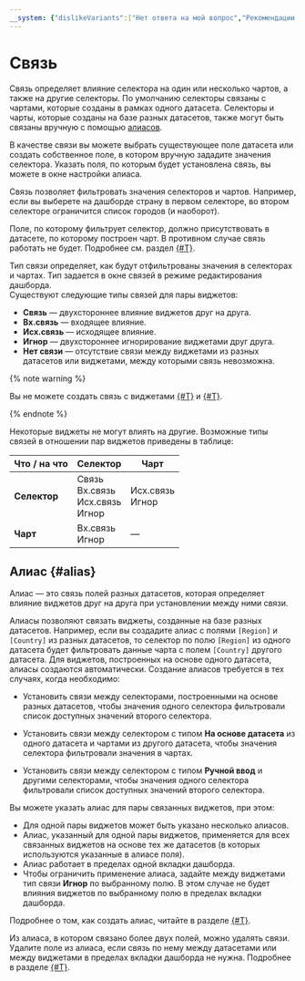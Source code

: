```yaml
---
__system: {"dislikeVariants":["Нет ответа на мой вопрос","Рекомендации не помогли","Содержание не соответствует заголовку","Другое"]}
---
```

# Связь

Связь определяет влияние селектора на один или несколько чартов, а также на другие селекторы. По умолчанию селекторы связаны с чартами, которые созданы в рамках одного датасета. Селекторы и чарты, которые созданы на базе разных датасетов, также могут быть связаны вручную с помощью [алиасов](#alias).

В качестве связи вы можете выбрать существующее поле датасета или создать собственное поле, в котором вручную зададите значения селектора. Указать поля, по которым будет установлена связь, вы можете в окне настройки алиаса.

Связь позволяет фильтровать значения селекторов и чартов. Например, если вы выберете на дашборде страну в первом селекторе, во втором селекторе ограничится список городов (и наоборот).

Поле, по которому фильтрует селектор, должно присутствовать в датасете, по которому построен чарт. В противном случае связь работать не будет. Подробнее см. раздел [{#T}](../concepts/data-join.md).

Тип связи определяет, как будут отфильтрованы значения в селекторах и чартах. Тип задается в окне связей в режиме редактирования дашборда.  
Существуют следующие типы связей для пары виджетов:

* **Связь** — двухстороннее влияние виджетов друг на друга.
* **Вх.связь** — входящее влияние.
* **Исх.связь** — исходящее влияние.
* **Игнор** — двухстороннее игнорирование виджетами друг друга.
* **Нет связи** — отсутствие связи между виджетами из разных датасетов или виджетами, между которыми связь невозможна.

{% note warning %}

Вы не можете создать связь с виджетами [{#T}](./widget.md#text) и [{#T}](./widget.md#title).

{% endnote %}

Некоторые виджеты не могут влиять на другие. Возможные типы связей в отношении пар виджетов приведены в таблице:

Что / на что | Селектор | Чарт
----- | ----- | -----
**Селектор** | Связь<br/>Вх.связь<br/>Исх.связь<br/>Игнор | Исх.связь<br/>Игнор
**Чарт**| Вх.связь<br/>Игнор | —

## Алиас {#alias}

Алиас — это связь полей разных датасетов, которая определяет влияние виджетов друг на друга при установлении между ними связи.

Алиасы позволяют связать виджеты, созданные на базе разных датасетов. Например, если вы создадите алиас с полями `[Region]` и `[Country]` из разных датасетов, то селектор по полю `[Region]` из одного датасета будет фильтровать данные чарта с полем `[Country]` другого датасета. Для виджетов, построенных на основе одного датасета, алиасы создаются автоматически. Создание алиасов требуется в тех случаях, когда необходимо:

* Установить связи между селекторами, построенными на основе разных датасетов, чтобы значения одного селектора фильтровали список доступных значений второго селектора.

* Установить связи между селектором с типом **На основе датасета** из одного датасета и чартами из другого датасета, чтобы значения селектора фильтровали значения в чартах.

* Установить связи между селектором с типом **Ручной ввод** и другими селекторами, чтобы значения одного селектора фильтровали список доступных значений второго селектора.

Вы можете указать алиас для пары связанных виджетов, при этом:

* Для одной пары виджетов может быть указано несколько алиасов.
* Алиас, указанный для одной пары виджетов, применяется для всех связанных виджетов на основе тех же датасетов (в которых используются указанные в алиасе поля).
* Алиас работает в пределах одной вкладки дашборда.
* Чтобы ограничить применение алиаса, задайте между виджетами тип связи **Игнор** по выбранному полю. В этом случае не будет влияния виджетов по выбранному полю в пределах вкладки дашборда.

Подробнее о том, как создать алиас, читайте в разделе [{#T}](../operations/dashboard/create-alias.md).

Из алиаса, в котором связано более двух полей, можно удалять связи. Удалите поле из алиаса, если связь по нему между датасетами или между виджетами в пределах вкладки дашборда не нужна. Подробнее в разделе [{#T}](../operations/dashboard/edit-alias.md).
